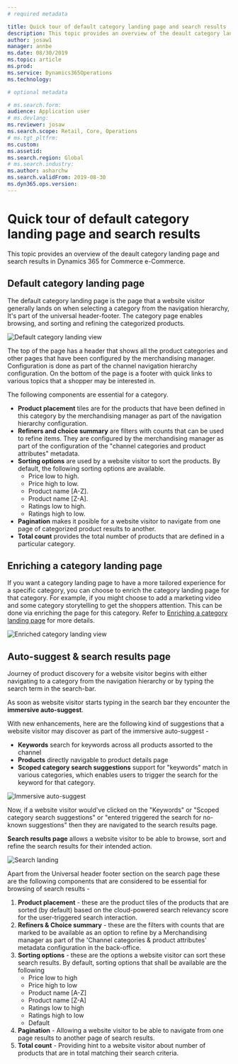 ```yaml
---
# required metadata

title: Quick tour of default category landing page and search results
description: This topic provides an overview of the deault category landing page and search results in Dynamics 365 for Commerce e-Commerce.
author: josaw1
manager: annbe
ms.date: 08/30/2019
ms.topic: article
ms.prod: 
ms.service: Dynamics365Operations
ms.technology: 

# optional metadata

# ms.search.form: 
audience: Application user
# ms.devlang: 
ms.reviewer: josaw
ms.search.scope: Retail, Core, Operations
# ms.tgt_pltfrm: 
ms.custom: 
ms.assetid: 
ms.search.region: Global
# ms.search.industry: 
ms.author: asharchw
ms.search.validFrom: 2019-08-30
ms.dyn365.ops.version: 
---
```


# Quick tour of default category landing page and search results

This topic provides an overview of the deault category landing page and search results in Dynamics 365 for Commerce e-Commerce.

## Default category landing page

The default category landing page is the page that a website visitor generally lands on when selecting a category from the navigation hierarchy, It's part of the universal header-footer. The category page enables browsing, and sorting and refining the categorized products. 

  ![Default category landing view](./media/SimpleCategoryLandingDressCategory.png)

The top of the page has a header that shows all the product categories and other pages that have been configured by the merchandising manager. Configuration is done as part of the channel navigation hierarchy configuration. On the bottom of the page is a footer with quick links to various topics that a shopper may be interested in. 

The following components are essential for a category. 

- **Product placement** tiles are for the products that have been defined in this category by the merchandising manager as part of the navigation hierarchy configuration.
- **Refiners and choice summary** are filters with counts that can be used to refine items. They are configured by the merchandising manager as part of the configuration of the "channel categories and product attributes" metadata. 
- **Sorting options** are used by a website visitor to sort the products. By default, the following sorting options are available.
	- Price low to high.
	- Price high to low.
	- Product name [A-Z].
	- Product name [Z-A].
	- Ratings low to high.
	- Ratings high to low.
- **Pagination** makes it posible for a website visitor to navigate from one page of categorized product results to another. 
- **Total count** provides the total number of products that are defined in a particular category. 


## Enriching a category landing page

If you want a category landing page to have a more tailored experience for a specific category, you can choose to enrich the category landing page for that category. For example, if you might choose to add a marketing video and some category storytelling to get the shoppers attention. This can be done via enriching the page for this category. Refer to [Enriching a category landing page](./articles/commerce/enrich-a-category.md) for more details.

 ![Enriched category landing view](./media/CategoryLandingPages.png)

## Auto-suggest & search results page

Journey of product discovery for a website visitor begins with either navigating to a category from the navigation hierarchy or by typing the search term in the search-bar. 

As soon as website visitor starts typing in the search bar they encounter the **immersive auto-suggest**. 

With new enhancements, here are the following kind of suggestions that a website visitor may discover as part of the immersive auto-suggest - 

+ **Keywords** search for keywords across all products assorted to the channel
+ **Products** directly navigable to product details page
+ **Scoped category search suggestions** support for "keywords" match in various categories, which enables users to trigger the search for the keyword for that category.
 
![Immersive auto-suggest](./media/ImmersiveAutoSuggestUX.png)

Now, if a website visitor would've clicked on the "Keywords" or "Scoped category search suggestions" or "entered triggered the search for no-known suggestions" then they are navigated to the search results page. 

**Search results page** allows a website visitor to be able to browse, sort and refine the search results for their intended action.

 ![Search landing](./media/SearchLanding.png)

Apart from the Universal header footer section on the search page these are the following components that are considered to be essential for browsing of search results - 

1. **Product placement** - these are the product tiles of the products that are sorted (by default) based on the cloud-powered search relevancy score for the user-triggered search interaction.
1. **Refiners & Choice summary** - these are the filters with counts that are marked to be available as an option to refine by  a Merchandising manager as part of the 'Channel categories & product attributes' metadata configuration in the back-office. 
1. **Sorting options** - these are the options a website visitor can sort these search results. By default, sorting options that shall be available are the following 
	- Price low to high
	- Price high to low
	- Product name [A-Z]
	- Product name [Z-A]
	- Ratings low to high
	- Ratings high to low
	- Default
1. **Pagination** - Allowing a website visitor to be able to navigate from one page results to another page of search results. 
1. **Total count** - Providing hint to a website visitor about number of products that are in total matching their search criteria. 


